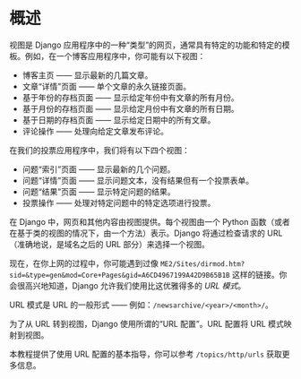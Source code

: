 # 概述

视图是 Django 应用程序中的一种“类型”的网页，通常具有特定的功能和特定的模板。例如，在一个博客应用程序中，你可能有以下视图：

- 博客主页 —— 显示最新的几篇文章。
- 文章“详情”页面 —— 单个文章的永久链接页面。
- 基于年份的存档页面 —— 显示给定年份中有文章的所有月份。
- 基于月份的存档页面 —— 显示给定月份中有文章的所有日期。
- 基于日期的存档页面 —— 显示给定日期中的所有文章。
- 评论操作 —— 处理向给定文章发布评论。

在我们的投票应用程序中，我们将有以下四个视图：

- 问题“索引”页面 —— 显示最新的几个问题。
- 问题“详情”页面 —— 显示问题文本，没有结果但有一个投票表单。
- 问题“结果”页面 —— 显示特定问题的结果。
- 投票操作 —— 处理对特定问题中的特定选项进行投票。

在 Django 中，网页和其他内容由视图提供。每个视图由一个 Python 函数（或者在基于类的视图的情况下，由一个方法）表示。Django 将通过检查请求的 URL（准确地说，是域名之后的 URL 部分）来选择一个视图。

现在，在你上网的过程中，你可能遇到过像 `ME2/Sites/dirmod.htm?sid=&type=gen&mod=Core+Pages&gid=A6CD4967199A42D9B65B1B` 这样的链接。你会很高兴地知道，Django 允许我们使用比这优雅得多的 _URL 模式_。

URL 模式是 URL 的一般形式 —— 例如：`/newsarchive/<year>/<month>/`。

为了从 URL 转到视图，Django 使用所谓的“URL 配置”。URL 配置将 URL 模式映射到视图。

本教程提供了使用 URL 配置的基本指导，你可以参考 `/topics/http/urls` 获取更多信息。
